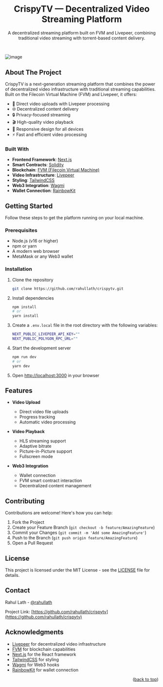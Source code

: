 # <div id="top"></div>

<br />
<div align="center">
  <h1>CrispyTV — Decentralized Video Streaming Platform</h1>
  <p>A decentralized streaming platform built on FVM and Livepeer, combining traditional video streaming with torrent-based content delivery.</p>
</div>

<br />

![image](https://github.com/user-attachments/assets/58aaa663-bda4-44b7-ac32-05b7852d5399)


## About The Project

CrispyTV is a next-generation streaming platform that combines the power of decentralized video infrastructure with traditional streaming capabilities. Built on the Filecoin Virtual Machine (FVM) and Livepeer, it offers:

- 🎥 Direct video uploads with Livepeer processing
- 🌐 Decentralized content delivery
- 🔒 Privacy-focused streaming
- 🎬 High-quality video playback
- 📱 Responsive design for all devices
- ⚡ Fast and efficient video processing

### Built With

- **Frontend Framework**: [Next.js](https://nextjs.org/)
- **Smart Contracts**: [Solidity](https://soliditylang.org/)
- **Blockchain**: [FVM (Filecoin Virtual Machine)](https://fvm.filecoin.io/)
- **Video Infrastructure**: [Livepeer](https://livepeer.org/)
- **Styling**: [TailwindCSS](https://tailwindcss.com/)
- **Web3 Integration**: [Wagmi](https://wagmi.sh/)
- **Wallet Connection**: [RainbowKit](https://www.rainbowkit.com/)

## Getting Started

Follow these steps to get the platform running on your local machine.

### Prerequisites

- Node.js (v16 or higher)
- npm or yarn
- A modern web browser
- MetaMask or any Web3 wallet

### Installation

1. Clone the repository
   ```sh
   git clone https://github.com/rahullath/crispytv.git
   ```

2. Install dependencies
   ```sh
   npm install
   # or
   yarn install
   ```

3. Create a `.env.local` file in the root directory with the following variables:
   ```sh
   NEXT_PUBLIC_LIVEPEER_API_KEY=""
   NEXT_PUBLIC_POLYGON_RPC_URL=""
   ```

4. Start the development server
   ```sh
   npm run dev
   # or
   yarn dev
   ```

5. Open [http://localhost:3000](http://localhost:3000) in your browser

## Features

- **Video Upload**
  - Direct video file uploads
  - Progress tracking
  - Automatic video processing

- **Video Playback**
  - HLS streaming support
  - Adaptive bitrate
  - Picture-in-Picture support
  - Fullscreen mode

- **Web3 Integration**
  - Wallet connection
  - FVM smart contract interaction
  - Decentralized content management

## Contributing

Contributions are welcome! Here's how you can help:

1. Fork the Project
2. Create your Feature Branch (`git checkout -b feature/AmazingFeature`)
3. Commit your Changes (`git commit -m 'Add some AmazingFeature'`)
4. Push to the Branch (`git push origin feature/AmazingFeature`)
5. Open a Pull Request

## License

This project is licensed under the MIT License - see the [LICENSE](LICENSE) file for details.

## Contact

Rahul Lath - [@rahullath](https://twitter.com/rahullath)

Project Link: [https://github.com/rahullath/crispytv](https://github.com/rahullath/crispytv)

## Acknowledgments

- [Livepeer](https://livepeer.org/) for decentralized video infrastructure
- [FVM](https://fvm.filecoin.io/) for blockchain capabilities
- [Next.js](https://nextjs.org/) for the React framework
- [TailwindCSS](https://tailwindcss.com/) for styling
- [Wagmi](https://wagmi.sh/) for Web3 hooks
- [RainbowKit](https://www.rainbowkit.com/) for wallet connection

<p align="right">(<a href="#top">back to top</a>)</p>
